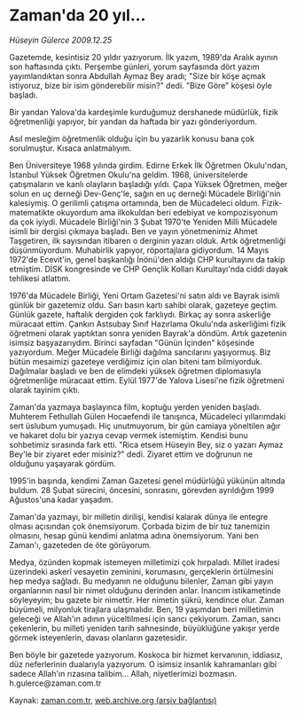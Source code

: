 # Zaman'da 20 yıl...

*Hüseyin Gülerce 2009.12.25*

<tr><td class="metin" colspan="2" style="padding-top: 20px; padding-left: 5px; ">Gazetemde, kesintisiz 20 yıldır yazıyorum. İlk yazım, 1989'da Aralık ayının son haftasında çıktı. Perşembe günleri, yorum sayfasında dört yazım yayımlandıktan sonra Abdullah Aymaz Bey aradı; "Size bir köşe açmak istiyoruz, bize bir isim gönderebilir misin?" dedi. "Bize Göre" köşesi öyle başladı.</td></tr><tr><td class="metin" colspan="2" style="padding-top: 20px; padding-left: 5px; "><p>Bir yandan Yalova'da kardeşimle kurduğumuz dershanede müdürlük, fizik öğretmenliği yapıyor, bir yandan da haftada bir yazı gönderiyordum.
<p> Asıl mesleğim öğretmenlik olduğu için bu yazarlık konusu bana çok sorulmuştur. Kısaca anlatmalıyım.
<p> Ben Üniversiteye 1968 yılında girdim. Edirne Erkek İlk Öğretmen Okulu'ndan, İstanbul Yüksek Öğretmen Okulu'na geldim. 1968, üniversitelerde çatışmaların ve kanlı olayların başladığı yıldı. Çapa Yüksek Öğretmen, meğer solun en uç derneği Dev-Genç'le, sağın en uç derneği Mücadele Birliği'nin kalesiymiş. O gerilimli çatışma ortamında, ben de Mücadeleci oldum. Fizik-matematikte okuyordum ama ilkokuldan beri edebiyat ve kompozisyonum da çok iyiydi. Mücadele Birliği'nin 3 Şubat 1970'te Yeniden Milli Mücadele isimli bir dergisi çıkmaya başladı. Ben ve yayın yönetmenimiz Ahmet Taşgetiren, ilk sayısından itibaren o derginin yazarı olduk. Artık öğretmenliği düşünmüyordum. Muhabirlik yapıyor, röportajlara gidiyordum. 14 Mayıs 1972'de Ecevit'in, genel başkanlığı İnönü'den aldığı CHP kurultayını da takip etmiştim. DİSK kongresinde ve CHP Gençlik Kolları Kurultayı'nda ciddi dayak tehlikesi atlattım.
<p> 1976'da Mücadele Birliği, Yeni Ortam Gazetesi'ni satın aldı ve Bayrak isimli günlük bir gazetemiz oldu. Sarı basın kartı sahibi olarak, gazeteye geçtim. Günlük gazete, haftalık dergiden çok farklıydı. Birkaç ay sonra askerliğe müracaat ettim. Çankırı Astsubay Sınıf Hazırlama Okulu'nda askerliğimi fizik öğretmeni olarak yaptıktan sonra yeniden Bayrak'a döndüm. Artık gazetenin isimsiz başyazarıydım. Birinci sayfadan "Günün İçinden" köşesinde yazıyordum. Meğer Mücadele Birliği dağılma sancılarını yaşıyormuş. Biz bütün mesaimizi gazeteye verdiğimiz için olan biteni tam bilmiyorduk. Dağılmalar başladı ve ben de elimdeki yüksek öğretmen diplomasıyla öğretmenliğe müracaat ettim. Eylül 1977'de Yalova Lisesi'ne fizik öğretmeni olarak tayinim çıktı.
<p> Zaman'da yazmaya başlayınca film, koptuğu yerden yeniden başladı. Muhterem Fethullah Gülen Hocaefendi ile tanışınca, Mücadeleci yıllarımdaki sert üslubum yumuşadı. Hiç unutmuyorum, bir gün camiaya yöneltilen ağır ve hakaret dolu bir yazıya cevap vermek istemiştim. Kendisi bunu sohbetimiz sırasında fark etti. "Rica etsem Hüseyin Bey, siz o yazarı Aymaz Bey'le bir ziyaret eder misiniz?" dedi. Ziyaret ettim ve doğrunun ne olduğunu yaşayarak gördüm.
<p> 1995'in başında, kendimi Zaman Gazetesi genel müdürlüğü yükünün altında buldum. 28 Şubat sürecini, öncesini, sonrasını, görevden ayrıldığım 1999 Ağustos'una kadar yaşadım.
<p> Zaman'da yazmayı, bir milletin dirilişi, kendisi kalarak dünya ile entegre olması açısından çok önemsiyorum. Çorbada bizim de bir tuz tanemizin olmasını, hesap günü kendimi anlatma adına önemsiyorum. Yani ben Zaman'ı, gazeteden de öte görüyorum.
<p>Medya, özünden kopmak istemeyen milletimizi çok hırpaladı. Millet iradesi üzerindeki askerî vesayetin zeminini, korumasını, gerçeklerin örtülmesini hep medya sağladı. Bu medyanın ne olduğunu bilenler, Zaman gibi yayın organlarının nasıl bir nimet olduğunu derinden anlar. İnancım istikametinde söyleyeyim; bu gazete bir nimettir. Her nimetin şükrü, kendince olur. Zaman büyümeli, milyonluk tirajlara ulaşmalıdır. Ben, 19 yaşımdan beri milletimin geleceği ve Allah'ın adının yüceltilmesi için sancı çekiyorum. Zaman, sancı çekenlerin, bu milleti yeniden tarih sahnesinde, büyüklüğüne yakışır yerde görmek isteyenlerin, davası olanların gazetesidir.
<p> Ben böyle bir gazetede yazıyorum. Koskoca bir hizmet kervanının, iddiasız, düz neferlerinin dualarıyla yazıyorum. O isimsiz insanlık kahramanları gibi sadece Allah'ın rızasına talibim... Allah, niyetlerimizi bozmasın. h.gulerce@zaman.com.tr<br/></p></p></p></p></p></p></p></p></p></td></tr>

Kaynak: [zaman.com.tr](http://zaman.com.tr/yazar.do?yazino=931802), [web.archive.org (arşiv bağlantısı)](http://web.archive.org/web/20100116033230/http://www.zaman.com.tr:80/yazar.do?yazino=931802)

